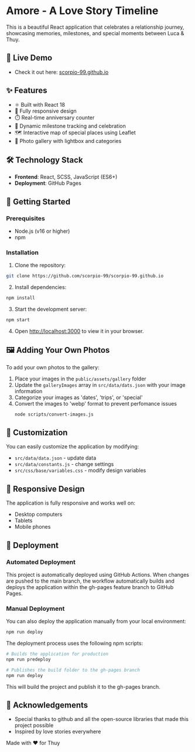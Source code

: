# Amore - A Love Story Timeline

This is a beautiful React application that celebrates a relationship journey, showcasing memories, milestones, and special moments between Luca & Thuy.

## 🚀 Live Demo
- Check it out here: [scorpio-99.github.io](https://scorpio-99.github.io)

## ✨ Features
- ⚛️ Built with React 18
- 📱 Fully responsive design
- ⏱️ Real-time anniversary counter
- 📅 Dynamic milestone tracking and celebration
- 🗺️ Interactive map of special places using Leaflet
- 📸 Photo gallery with lightbox and categories

## 🛠️ Technology Stack
- **Frontend**: React, SCSS, JavaScript (ES6+)
- **Deployment**: GitHub Pages

## 🚀 Getting Started

### Prerequisites
- Node.js (v16 or higher)
- npm

### Installation
1. Clone the repository:
```sh
git clone https://github.com/scorpio-99/scorpio-99.github.io
```

2. Install dependencies:
```sh
npm install
```

3. Start the development server:
```sh
npm start
```

4. Open [http://localhost:3000](http://localhost:3000) to view it in your browser.

## 🖼️ Adding Your Own Photos
To add your own photos to the gallery:

1. Place your images in the `public/assets/gallery` folder
2. Update the `galleryImages` array in `src/data/dats.json` with your image information
3. Categorize your images as 'dates', 'trips', or 'special'
4. Convert the images to 'webp' format to prevent perfomance issues
    ```sh
    node scripts/convert-images.js
    ```

## 📝 Customization
You can easily customize the application by modifying:

- `src/data/data.json` - update data
- `src/data/constants.js` - change settings
- `src/css/base/variables.css` - modify design variables

## 📱 Responsive Design
The application is fully responsive and works well on:
- Desktop computers
- Tablets
- Mobile phones

## 🚀 Deployment

### Automated Deployment
This project is automatically deployed using GitHub Actions. When changes are pushed to the main branch, the workflow automatically builds and deploys the application within the gh-pages feature branch to GitHub Pages.

### Manual Deployment
You can also deploy the application manually from your local environment:

```sh
npm run deploy
```

The deployment process uses the following npm scripts:
```sh
# Builds the application for production
npm run predeploy

# Publishes the build folder to the gh-pages branch
npm run deploy
```

This will build the project and publish it to the gh-pages branch.

## 💖 Acknowledgements
- Special thanks to github and all the open-source libraries that made this project possible
- Inspired by love stories everywhere

Made with ❤️ for Thuy
